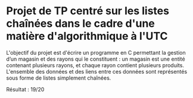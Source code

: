 ﻿# Projet de TP centré sur les listes chaînées dans le cadre d'une matière d'algorithmique à l'UTC

L'objectif du projet est d'écrire un programme en C permettant la gestion d’un magasin et des rayons qui le constituent : un magasin est une entité contenant plusieurs rayons, et chaque rayon contient plusieurs produits.
L'ensemble des données et des liens entre ces données sont représentés sous forme de listes simplement chaînées.

Résultat : 19/20

